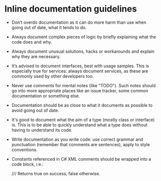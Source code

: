 # Inline documentation guidelines



- Don’t overdo documentation as it can do more harm than use when going out of date, what it tends to do.
- Always document complex pieces of logic by briefly explaining what the code does and why.
- Always document unusual solutions, hacks or workarounds and explain why they are necessary.
- It’s advised to document interfaces, best with usage samples. This is especially true for services: always document services, as these are commonly used by other developers too.
- Never use comments for mental notes (like "TODO"). Such notes should go into more appropriate places like an issue tracker, some common documentation or something else.
- Documentation should be as close to what it documents as possible to avoid going out of date.
- It's good to document what the aim of a type (mostly class or interface) is. This is to be able to quickly understand what a type does without having to understand its code.
- Write documentation as you write code: use correct grammar and punctuation (remember that comments are sentences), apply to style conventions.
- Constants referenced in C# XML comments should be wrapped into a code block, i.e.:

    /// <returns>Returns <c>true</c> on success, <c>false</c> otherwise.</returns>